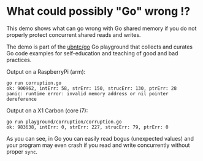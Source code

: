# What could possibly "Go" wrong !?

This demo shows what can go wrong with Go shared memory if you do not properly
protect concurrent shared reads and writes.

The demo is part of the [ubntc/go](https://github.com/ubntc/go) Go playground
that collects and curates Go code examples for self-education and teaching
of good and bad practices.


Output on a RaspberryPi (arm):

    go run corruption.go 
    ok: 900962, intErr: 58, strErr: 150, strucErr: 130, ptrErr: 28
    panic: runtime error: invalid memory address or nil pointer dereference


Output on a X1 Carbon (core i7):

    go run playground/corruption/corruption.go      
    ok: 983638, intErr: 0, strErr: 227, strucErr: 79, ptrErr: 0


As you can see, in Go you can easily read bogus (unexpected values) and your program
may even crash if you read and write concurrently without proper `sync`.
